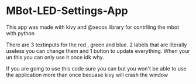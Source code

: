 # MBot-LED-Settings-App
This app was made with kivy and @xecos library for contrlling the mbot with python

There are 3 textinputs for the red , green and blue. 2 labels that are literally useless you can change them and 1 button to update everything.
When your un this you can only use it once idk why.

If you are going to use this code sure you can but you won't be able to use the application more than once becuase kivy will crash the window
